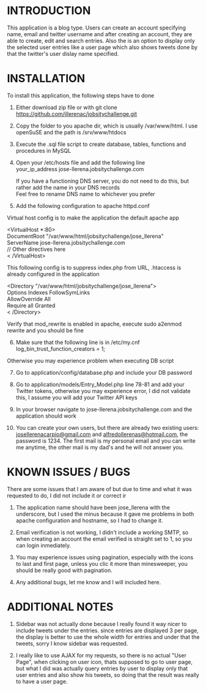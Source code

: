 # INTRODUCTION
This application is a blog type. Users can create an account specifying name, email and twitter username and after creating an account, they are able to create, edit and search entries. Also the is an option to display only the selected user entries like a user page which also shows tweets done by that the twitter's user dislay name specified.

# INSTALLATION

To install this application, the following steps have to done  <br>

1) Either download zip file or with git clone https://github.com/jllerenac/jobsitychallenge.git   <br>

2) Copy the folder to you apache dir, which is usually /var/www/html. I use openSuSE and the path is /srv/www/htdocs  <br>

3) Execute the .sql file script to create database, tables, functions and procedures in MySQL  <br>

4) Open your /etc/hosts file and add the following line   <br>
    your_ip_address    jose-llerena.jobsitychallenge.com   <br>
    
    If you have a functioning DNS server, you do not need to do this, but rather add the name in your DNS records   <br>
    Feel free to rename DNS name to whichever you prefer   <br>

5) Add the following configuration to apache httpd.conf  <br>

Virtual host config is to make the application the default apache app   <br>

<VirtualHost *:80> <br>
    DocumentRoot "/var/www/html/jobsitychallenge/jose_llerena" <br>
    ServerName jose-llerena.jobsitychallenge.com <br>
//    Other directives here <br>
< /VirtualHost> <br>

This following config is to suppress index.php from URL, .htaccess is already configured in the application  <br>

<Directory "/var/www/html/jobsitychallenge/jose_llerena"> <br>
Options Indexes FollowSymLinks <br>
AllowOverride All <br> 
Require all Granted <br>
< /Directory> <br>

Verify that mod_rewrite is enabled in apache, execute sudo a2enmod rewrite and you should be fine <br>

6) Make sure that the following line is in /etc/my.cnf  <br>
log_bin_trust_function_creators = 1;   <br>

Otherwise you may experience problem when executing DB script  <br>

7) Go to application/config/database.php and include your DB password  <br>

8) Go to application/models/Entry_Model.php line 78-81 and add your Twitter tokens, otherwise you may experience error, I did not validate this, I assume you will add your Twitter API keys  <br>

9) In your browser navigate to jose-llerena.jobsitychallenge.com and the application should work <br>

10) You can create your own users, but there are already two existing users: josellerenacarpio@gmail.com and alfredollerenas@hotmail.com, the password is 1234. The first mail is my personal email and you can write me anytime, the other mail is my dad's and he will not answer you. <br>

# KNOWN ISSUES / BUGS

There are some issues that I am aware of but due to time and what it was requested to do, I did not include it or correct ir <br>

1) The application name should have been jose_llerena with the underscore, but I used the minus because it gave me problems in both apache configuration and hostname, so I had to change it. <br>

2) Email verification is not working, I didn't include a working SMTP, so when creating an account the email verified is straight set to 1, so you can login inmediately. <br>

3) You may experience issues using pagination, especially with the icons to last and first page, unless you clic it more than minesweeper, you should be really good with pagination. <br>

4) Any additional bugs, let me know and I will included here.

# ADDITIONAL NOTES

1) Sidebar was not actually done because I really found it way nicer to include tweets under the entries. since entries are displayed 3 per page, the display is better to use the whole width for entries and under that the tweets, sorry I know sidebar was requested. <br>

2) I really like to use AJAX for my requests, so there is no actual "User Page", when clicking on user icon, thats supposed to go to user page, but what I did was actually query entries by user to display only that user entries and also show his tweets, so doing that the result was really to have a user page.

